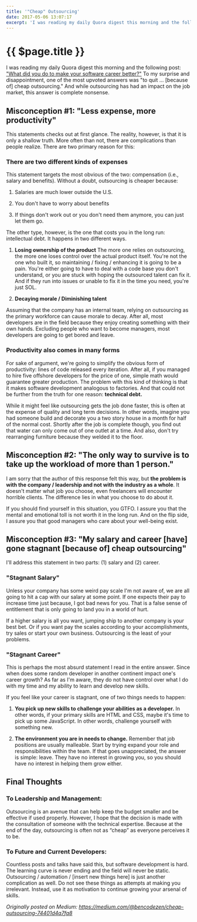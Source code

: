 ```yaml
---
title: '"Cheap" Outsourcing'
date: 2017-05-06 13:07:17
excerpt: 'I was reading my daily Quora digest this morning and the following post: \"What did you do to make your software career better?\" To my surprise and disappointment, one of the most upvoted answers was "to quit ... [because of] cheap outsourcing." And while outsourcing has had an impact on the job market, this answer is complete nonsense'
---
```


# {{ $page.title }}

I was reading my daily Quora digest this morning and the following post: ["What did you do to make your software career better?"](https://www.quora.com/What-did-you-do-to-make-your-software-career-better) To my surprise and disappointment, one of the most upvoted answers was "to quit ... [because of] cheap outsourcing." And while outsourcing has had an impact on the job market, this answer is complete nonsense.

<!-- more -->

## Misconception #1: "Less expense, more productivity"

This statements checks out at first glance. The reality, however, is that it is only a shallow truth. More often than not, there are complications than people realize. There are two primary reason for this:

### There are two different kinds of expenses

This statement targets the most obvious of the two: compensation (i.e., salary and benefits). Without a doubt, outsourcing is cheaper because:

1. Salaries are much lower outside the U.S.

2. You don't have to worry about benefits

3. If things don't work out or you don't need them anymore, you can just let them go.

The other type, however, is the one that costs you in the long run: intellectual debt. It happens in two different ways.

1. **Losing ownership of the product** The more one relies on outsourcing, the more one loses control over the actual product itself. You're not the one who built it, so maintaining / fixing / enhancing it is going to be a pain. You're either going to have to deal with a code base you don't understand, or you are stuck with hoping the outsourced talent can fix it. And if they run into issues or unable to fix it in the time you need, you're just SOL.

2. **Decaying morale / Diminishing talent**

Assuming that the company has an internal team, relying on outsourcing as the primary workforce can cause morale to decay. After all, most developers are in the field because they enjoy creating something with their own hands. Excluding people who want to become managers, most developers are going to get bored and leave.

### Productivity also comes in many forms

For sake of argument, we're going to simplify the obvious form of productivity: lines of code released every iteration. After all, if you managed to hire five offshore developers for the price of one, simple math would guarantee greater production. The problem with this kind of thinking is that it makes software development analogous to factories. And that could not be further from the truth for one reason: **technical debt.**

While it might feel like outsourcing gets the job done faster, this is often at the expense of quality and long term decisions. In other words, imagine you had someone build and decorate you a two story house in a month for half of the normal cost. Shortly after the job is complete though, you find out that water can only come out of one outlet at a time. And also, don't try rearranging furniture because they welded it to the floor.

## Misconception #2: "The only way to survive is to take up the workload of more than 1 person."

I am sorry that the author of this response felt this way, but **the problem is with the company / leadership and not with the industry as a whole**. It doesn't matter what job you choose, even freelancers will encounter horrible clients. The difference lies in what you choose to do about it.

If you should find yourself in this situation, you GTFO. I assure you that the mental and emotional toll is not worth it in the long run. And on the flip side, I assure you that good managers who care about your well-being exist.

## Misconception #3: "My salary and career [have] gone stagnant [because of] cheap outsourcing"

I'll address this statement in two parts: (1) salary and (2) career.

### "Stagnant Salary"

Unless your company has some weird pay scale I'm not aware of, we are all going to hit a cap with our salary at some point. If one expects their pay to increase time just because, I got bad news for you. That is a false sense of entitlement that is only going to land you in a world of hurt.

If a higher salary is all you want, jumping ship to another company is your best bet. Or if you want pay the scales according to your accomplishments, try sales or start your own business. Outsourcing is the least of your problems.

### "Stagnant Career"

This is perhaps the most absurd statement I read in the entire answer. Since when does some random developer in another continent impact one's career growth? As far as I'm aware, they do not have control over what I do with my time and my ability to learn and develop new skills.

If you feel like your career is stagnant, one of two things needs to happen:

1. **You pick up new skills to challenge your abilities as a developer.** In other words, if your primary skills are HTML and CSS, maybe it's time to pick up some JavaScript. In other words, challenge yourself with something new.

2. **The environment you are in needs to change.** Remember that job positions are usually malleable. Start by trying expand your role and responsibilities within the team. If that goes unappreciated, the answer is simple: leave. They have no interest in growing you, so you should have no interest in helping them grow either.

## Final Thoughts

### To Leadership and Management:

Outsourcing is an avenue that can help keep the budget smaller and be effective if used properly. However, I hope that the decision is made with the consultation of someone with the technical expertise. Because at the end of the day, outsourcing is often not as “cheap” as everyone perceives it to be.

### To Future and Current Developers:

Countless posts and talks have said this, but software development is hard. The learning curve is never ending and the field will never be static. Outsourcing / automation / [insert new things here] is just another complication as well. Do not see these things as attempts at making you irrelevant. Instead, use it as motivation to continue growing your arsenal of skills.

*Originally posted on Medium: https://medium.com/@bencodezen/cheap-outsourcing-74401d4a7fa8*
